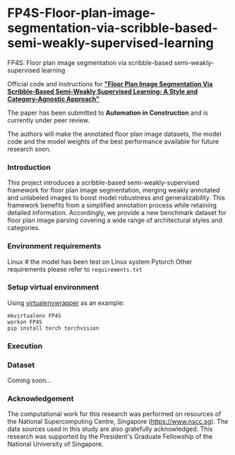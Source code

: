 # FP4S-Floor-plan-image-segmentation-via-scribble-based-semi-weakly-supervised-learning
FP4S: Floor plan image segmentation via scribble-based semi-weakly-supervised learning

Official code and instructions for [**"Floor Plan Image Segmentation Via Scribble-Based Semi-Weakly Supervised Learning: A Style and Category-Agnostic Approach"**](https://papers.ssrn.com/sol3/papers.cfm?abstract_id=4727643)

The paper has been submitted to **Automation in Construction** and is currently under peer review.

The authors will make the annotated floor plan image datasets, the model code and the model weights of the best performance available for future research soon.

### Introduction
This project introduces a scribble-based semi-weakly-supervised framework for floor plan image segmentation, merging weakly annotated and unlabeled images to boost model robustness and generalizability. This framework benefits from a simplified annotation process while retaining detailed information. Accordingly, we provide a new benchmark dataset for floor plan image parsing covering a wide range of architectural styles and categories.

### Environment requirements
Linux # the model has been test on Linux system
Pytorch
Other requirements please refer to `requirements.txt`

### Setup virtual environment

Using [virtualenvwrapper](https://virtualenvwrapper.readthedocs.io/en/latest/index.html) as an example:
```
mkvirtualenv FP4S
workon FP4S
pip install torch torchvision

```

### Execution


### Dataset
Coming soon...

### Acknowledgement
The computational work for this research was performed on resources of the National Supercomputing Centre, Singapore (https://www.nscc.sg). The data sources used in this study are also gratefully acknowledged. This research was supported by the President's Graduate Fellowship of the National University of Singapore.
